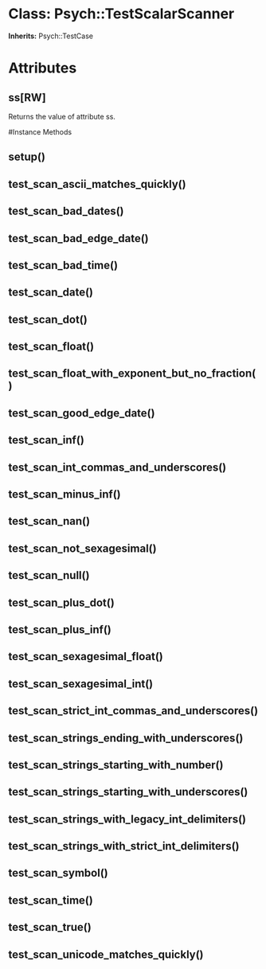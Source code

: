 # Class: Psych::TestScalarScanner
**Inherits:** Psych::TestCase
    



# Attributes
## ss[RW] [](#attribute-i-ss)
Returns the value of attribute ss.


#Instance Methods
## setup() [](#method-i-setup)

## test_scan_ascii_matches_quickly() [](#method-i-test_scan_ascii_matches_quickly)

## test_scan_bad_dates() [](#method-i-test_scan_bad_dates)

## test_scan_bad_edge_date() [](#method-i-test_scan_bad_edge_date)

## test_scan_bad_time() [](#method-i-test_scan_bad_time)

## test_scan_date() [](#method-i-test_scan_date)

## test_scan_dot() [](#method-i-test_scan_dot)

## test_scan_float() [](#method-i-test_scan_float)

## test_scan_float_with_exponent_but_no_fraction() [](#method-i-test_scan_float_with_exponent_but_no_fraction)

## test_scan_good_edge_date() [](#method-i-test_scan_good_edge_date)

## test_scan_inf() [](#method-i-test_scan_inf)

## test_scan_int_commas_and_underscores() [](#method-i-test_scan_int_commas_and_underscores)

## test_scan_minus_inf() [](#method-i-test_scan_minus_inf)

## test_scan_nan() [](#method-i-test_scan_nan)

## test_scan_not_sexagesimal() [](#method-i-test_scan_not_sexagesimal)

## test_scan_null() [](#method-i-test_scan_null)

## test_scan_plus_dot() [](#method-i-test_scan_plus_dot)

## test_scan_plus_inf() [](#method-i-test_scan_plus_inf)

## test_scan_sexagesimal_float() [](#method-i-test_scan_sexagesimal_float)

## test_scan_sexagesimal_int() [](#method-i-test_scan_sexagesimal_int)

## test_scan_strict_int_commas_and_underscores() [](#method-i-test_scan_strict_int_commas_and_underscores)

## test_scan_strings_ending_with_underscores() [](#method-i-test_scan_strings_ending_with_underscores)

## test_scan_strings_starting_with_number() [](#method-i-test_scan_strings_starting_with_number)

## test_scan_strings_starting_with_underscores() [](#method-i-test_scan_strings_starting_with_underscores)

## test_scan_strings_with_legacy_int_delimiters() [](#method-i-test_scan_strings_with_legacy_int_delimiters)

## test_scan_strings_with_strict_int_delimiters() [](#method-i-test_scan_strings_with_strict_int_delimiters)

## test_scan_symbol() [](#method-i-test_scan_symbol)

## test_scan_time() [](#method-i-test_scan_time)

## test_scan_true() [](#method-i-test_scan_true)

## test_scan_unicode_matches_quickly() [](#method-i-test_scan_unicode_matches_quickly)

